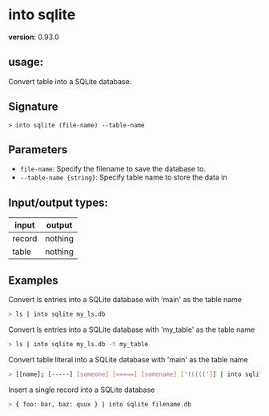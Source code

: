 # into sqlite

**version**: 0.93.0

## **usage**:

Convert table into a SQLite database.

## Signature

`> into sqlite (file-name) --table-name`

## Parameters

- `file-name`: Specify the filename to save the database to.
- `--table-name {string}`: Specify table name to store the data in

## Input/output types:

| input  | output  |
| ------ | ------- |
| record | nothing |
| table  | nothing |

## Examples

Convert ls entries into a SQLite database with 'main' as the table name

```bash
> ls | into sqlite my_ls.db
```

Convert ls entries into a SQLite database with 'my_table' as the table name

```bash
> ls | into sqlite my_ls.db -t my_table
```

Convert table literal into a SQLite database with 'main' as the table name

```bash
> [[name]; [-----] [someone] [=====] [somename] ['(((((']] | into sqlite filename.db
```

Insert a single record into a SQLite database

```bash
> { foo: bar, baz: quux } | into sqlite filename.db
```
